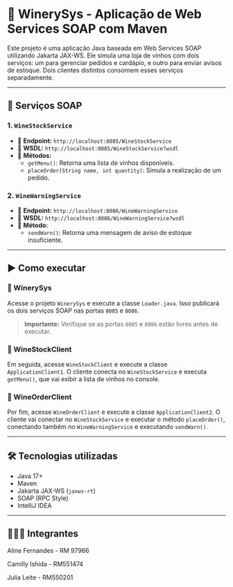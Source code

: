 # 🍷 WinerySys - Aplicação de Web Services SOAP com Maven

Este projeto é uma aplicação Java baseada em Web Services SOAP utilizando Jakarta JAX-WS. Ele simula uma loja de vinhos com dois serviços: um para gerenciar pedidos e cardápio, e outro para enviar avisos de estoque. Dois clientes distintos consomem esses serviços separadamente.

---

## 🧩 Serviços SOAP
### 1. `WineStockService`
- 📍 **Endpoint:** `http://localhost:8085/WineStockService`
- 📄 **WSDL:** `http://localhost:8085/WineStockService?wsdl`
- 🧪 **Métodos:**
  - `getMenu()`: Retorna uma lista de vinhos disponíveis.
  - `placeOrder(String name, int quantity)`: Simula a realização de um pedido.

### 2. `WineWarningService`
- 📍 **Endpoint:** `http://localhost:8086/WineWarningService`
- 📄 **WSDL:** `http://localhost:8086/WineWarningService?wsdl`
- 🧪 **Método:**
  - `sendWarn()`: Retorna uma mensagem de aviso de estoque insuficiente.

---

## ▶️ Como executar

### 🔹 WinerySys

Acesse o projeto `WinerySys` e execute a classe `Loader.java`. Isso publicará os dois serviços SOAP nas portas `8085` e `8086`.

> **Importante:** Verifique se as portas `8085` e `8086` estão livres antes de executar.

### 🔹 WineStockClient

Em seguida, acesse `WineStockClient` e execute a classe `ApplicationClient1`. O cliente conecta no `WineStockService` e executa `getMenu()`, que vai exibir a lista de vinhos no console.

### 🔹 WineOrderClient

Por fim, acesse `WineOrderClient` e execute a classe `ApplicationClient2`. O cliente vai conectar no `WineStockService` e executar o método `placeOrder()`, conectando também no `WineWarningService` e executando `sendWarn()`.

---

## 🛠 Tecnologias utilizadas

- Java 17+
- Maven
- Jakarta JAX-WS (`jaxws-rt`)
- SOAP (RPC Style)
- IntelliJ IDEA

---

## 👩‍👩‍👧 Integrantes 

Aline Fernandes - RM 97966

Camilly Ishida - RM551474

Julia Leite - RM550201

